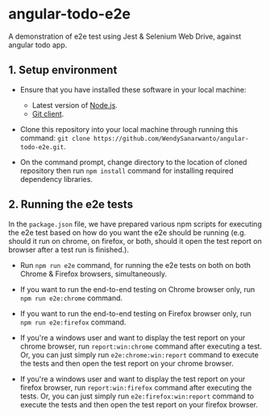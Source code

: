 # angular-todo-e2e

A demonstration of e2e test using Jest & Selenium Web Drive, against angular todo app.

## 1. Setup environment

* Ensure that you have installed these software in your local machine:

  * Latest version of [Node.js](https://nodejs.org/en/).
  * [Git client](https://git-scm.com/downloads).

* Clone this repository into your local machine through running this command: `git clone https://github.com/WendySanarwanto/angular-todo-e2e.git`.

* On the command prompt, change directory to the location of cloned repository then run `npm install` command for installing required dependency libraries.

## 2. Running the e2e tests

In the `package.json` file, we have prepared various npm scripts for executing the e2e test based on how do you want the e2e should be running (e.g. should it run on chrome, on firefox, or both, should it open the test report on browser after a test run is finished.). 

* Run `npm run e2e` command, for running the e2e tests on both on both Chrome & Firefox browsers, simultaneously.

* If you want to run the end-to-end testing on Chrome browser only, run `npm run e2e:chrome` command.

* If you want to run the end-to-end testing on Firefox browser only, run `npm run e2e:firefox` command.

* If you're a windows user and want to display the test report on your chrome browser, run `report:win:chrome` command after executing a test. Or, you can just simply run `e2e:chrome:win:report` command to execute the tests and then open the test report on your chrome browser.

* If you're a windows user and want to display the test report on your firefox browser, run `report:win:firefox` command after executing the tests. Or, you can just simply run `e2e:firefox:win:report` command to execute the tests and then open the test report on your firefox browser.
